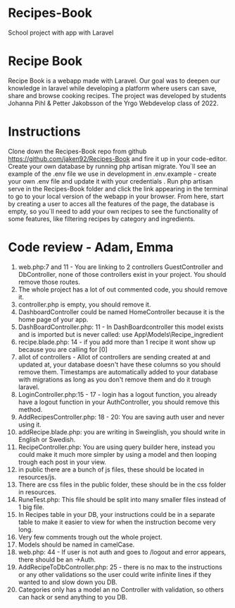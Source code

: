 
# Recipes-Book

School project with app with Laravel


# Recipe Book

Recipe Book is a webapp made with Laravel. Our goal was to deepen our knowledge in laravel while developing a platform where users can save, share and browse cooking recipes. The project was developed by students Johanna Pihl & Petter Jakobsson of the Yrgo Webdevelop class of 2022.

# Instructions

Clone down the Recipes-Book repo from github https://github.com/jaken92/Recipes-Book and fire it up in your code-editor. Create your own database by running php artisan migrate. You´ll see an example of the .env file we use in development in .env.example - create your own .env file and update it with your credentials .
Run php artisan serve in the Recipes-Book folder and click the link appearing in the terminal to go to your local version of the webapp in your browser. From here, start by creating a user to acces all the features of the page, the database is empty, so you´ll need to add your own recipes to see the functionality of some features, like filtering recipes by category and ingredients.

# Code review - Adam, Emma

1. web.php:7 and 11 - You are linking to 2 controllers GuestController and DbController, none of those controllers exist in your project. You should remove those routes.
2. The whole project has a lot of out commented code, you should remove it.
3. controller.php is empty, you should remove it.
4. DashboardController could be named HomeController because it is the home page of your app.
5. DashBoardController.php: 11 - In DashBoardcontroller this model exists and is imported but is never called: use App\Models\Recipe_ingredient
6. recipe.blade.php: 14 - if you add more than 1 recipe it wont show up because you are calling for [0]
7. allot of controllers - Allot of controllers are sending created at and updated at, your database doesn't have these columns so you should remove them. Timestamps are automatically added to your database with migrations as long as you don't remove them and do it trough laravel.
8. LoginController.php:15 - 17 - login has a logout function, you already have a logout function in your AuthController, you should remove this method.
9. AddRecipesController.php: 18 - 20: You are saving auth user and never using it.
10. addRecipe.blade.php: you are writing in Sweinglish, you should write in English or Swedish.
11. RecipeController.php: You are using query builder here, instead you could make it much more simpler by using a model and then looping trough each post in your view.
12. in public there are a bunch of js files, these should be located in resources/js.
13. There are css files in the public folder, these should be in the css folder in resources.
14. RuneTest.php: This file should be split into many smaller files instead of 1 big file.
15. In Recipes table in your DB, your instructions could be in a separate table to make it easier to view for when the instruction become very long.
16. Very few comments trough out the whole project.
17. Models should be named in camelCase.
18. web.php: 44 - If user is not auth and goes to /logout and error appears, there should be an ->Auth.
19. AddRecipeToDbController.php: 25 - there is no max to the instructions or any other validations so the user could write infinite lines if they wanted to and slow down you DB.
20. Categories only has a model an no Controller with validation, so others can hack or send anything to you DB.
